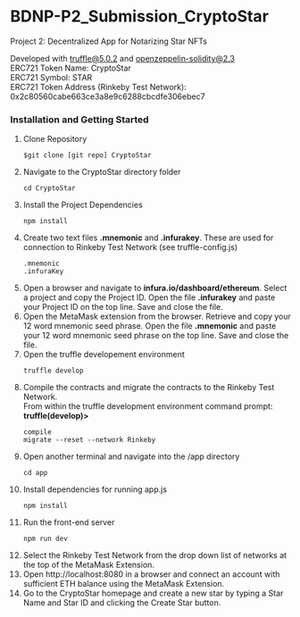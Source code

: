 # BDNP-P2_Submission_CryptoStar
Project 2: Decentralized App for Notarizing Star NFTs

Developed with truffle@5.0.2 and openzeppelin-solidity@2.3 </br>
ERC721 Token Name: CryptoStar </br>
ERC721 Symbol: STAR </br>
ERC721 Token Address (Rinkeby Test Network): 0x2c80560cabe663ce3a8e9c6288cbcdfe306ebec7 </br>

<h3>Installation and Getting Started</h3>
<ol><li>Clone Repository</li>
  
<pre>
<code>$git clone [git repo] CryptoStar</code>
</pre>
  <li>Navigate to the CryptoStar directory folder</li>
  <pre><code>cd CryptoStar</code></pre>
  <li>Install the Project Dependencies</li>
  <pre><code>npm install</code></pre>
  <li>Create two text files <strong>.mnemonic</strong> and <strong>.infurakey</strong>. These are used for connection to Rinkeby Test Network (see truffle-config.js)</li>
  
<pre><code>.mnemonic
.infuraKey
</code></pre>
  <li>Open a browser and navigate to <strong>infura.io/dashboard/ethereum</strong>. Select a project and copy the Project ID. Open the file <strong>.infurakey</strong> and paste your Project ID on the top line. Save and close the file.</li>
<li>Open the MetaMask extension from the browser. Retrieve and copy your 12 word mnemonic seed phrase. Open the file <strong>.mnemonic</strong> and paste your 12 word mnemonic seed phrase on the top line. Save and close the file.</li>
  <li>Open the truffle developement environment</li>
  <pre><code>truffle develop</code></pre>
  <li>Compile the contracts and migrate the contracts to the Rinkeby Test Network.</br> 
From within the truffle development environment command prompt: <strong>truffle(develop)></strong> 
</li>
  <pre><code>compile
migrate --reset --network Rinkeby</code></pre>
<li>Open another terminal and navigate into the /app directory</li>
<pre><code>cd app</code></pre>
  <li>Install dependencies for running app.js</li>
  <pre><code>npm install</code></pre>
 <li>Run the front-end server</li>
 <pre><code>npm run dev</code></pre>
 <li>Select the Rinkeby Test Network from the drop down list of networks at the top of the MetaMask Extension.</li>
 <li>Open http://localhost:8080 in a browser and connect an account with sufficient ETH balance using the MetaMask Extension.</li>
 <li>Go to the CryptoStar homepage and create a new star by typing a Star Name and Star ID and clicking the Create Star button.</li>
</ol>

